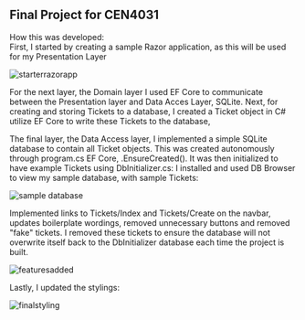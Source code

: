 ## Final Project for CEN4031

How this was developed:  
First, I started by creating a sample Razor application, as this will be used for my Presentation Layer

![starterrazorapp](https://github.com/MalachiV12303/Final-Project/assets/60449281/0a1d50a0-b895-4514-9a5d-af90ede65a1f)

For the next layer, the Domain layer I used EF Core to communicate between the Presentation layer and Data Acces Layer, SQLite.
Next, for creating and storing Tickets to a database, I created a Ticket object in C# utilize EF Core to write these Tickets to the database,

The final layer, the Data Access layer, I implemented a simple SQLite database to contain all Ticket objects.  This was created autonomously through
program.cs EF Core, .EnsureCreated().  It was then initialized to have example Tickets using DbInitializer.cs:
I installed and used DB Browser to view my sample database, with sample Tickets:

![sample database](https://github.com/MalachiV12303/Final-Project/assets/60449281/ba2c8d27-e593-4dc2-a1e5-fff5c020c73f)

Implemented links to Tickets/Index and Tickets/Create on the navbar, updates boilerplate wordings, removed unnecessary buttons and removed "fake" tickets.
I removed these tickets to ensure the database will not overwrite itself back to the DbInitializer database each time the project is built.

![featuresadded](https://github.com/MalachiV12303/Final-Project/assets/60449281/e749e8e4-4a0e-45a3-a4ec-efbdb33a6f8c)

Lastly, I updated the stylings:

![finalstyling](https://github.com/MalachiV12303/Final-Project/assets/60449281/ebf9ece3-5dd5-43fa-a746-abbdddeeeb41)
